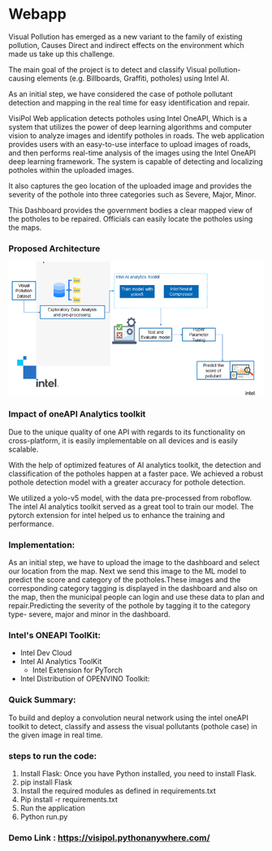 # Webapp

 Visual Pollution has emerged as a new variant to the family of existing pollution, Causes Direct and indirect effects on the environment which made us take up this challenge.

The main goal of the project is to detect and classify Visual pollution-causing elements (e.g. Billboards, Graffiti, potholes) using Intel AI.

As an initial step, we have considered the case of pothole pollutant detection and mapping in the real time for easy identification and repair.

VisiPol Web application detects potholes using Intel OneAPI, Which is a system that utilizes the power of deep learning algorithms and computer vision to analyze images and identify potholes in roads. The web application provides users with an easy-to-use interface to upload images of roads, and then performs real-time analysis of the images using the Intel OneAPI deep learning framework. The system is capable of detecting and localizing potholes within the uploaded images.

It also captures the geo location of the uploaded image and provides the severity of the pothole into three categories such as Severe, Major, Minor. 

This Dashboard provides the government bodies a clear mapped view of the potholes to be repaired. Officials can easily locate the potholes using the maps.

### Proposed Architecture

![Logo](./images/arch.png)


### Impact of oneAPI Analytics toolkit

Due to the unique quality of one API with regards to its functionality on cross-platform, it is easily implementable on all devices and is easily scalable.
 
With the help of optimized features of AI analytics toolkit, the detection and classification of the potholes happen at a faster pace. We achieved a robust pothole detection model with a greater accuracy for pothole detection.

We utilized a yolo-v5 model, with the data pre-processed from roboflow. The intel AI analytics toolkit served as a great tool to train our model. The pytorch extension for intel helped us to enhance the training and performance.


### Implementation:

As an initial step, we have to upload the image to the dashboard and select our location from the map. Next we send this image to the ML model to predict the score and category of the potholes.These images and the corresponding category tagging is displayed in the dashboard and also on the map, then the municipal people can login and use these data to plan and repair.Predicting the severity of the pothole by tagging it to the category type- severe, major and minor in the dashboard.

### Intel's ONEAPI ToolKit: 
 - Intel Dev Cloud
 - Intel AI Analytics ToolKit
   - Intel Extension for PyTorch
 - Intel Distribution of OPENVINO Toolkit:

### Quick Summary: 

To build and deploy a convolution neural network using the intel oneAPI toolkit to detect, classify and assess the visual pollutants (pothole case) in the given image in real time.

### steps to run the code:

1. Install Flask: Once you have Python installed, you need to install Flask.
2. pip install Flask
3. Install the required modules as defined in requirements.txt
4. Pip install -r requirements.txt
5. Run the application
6. Python run.py

### Demo Link : https://visipol.pythonanywhere.com/
